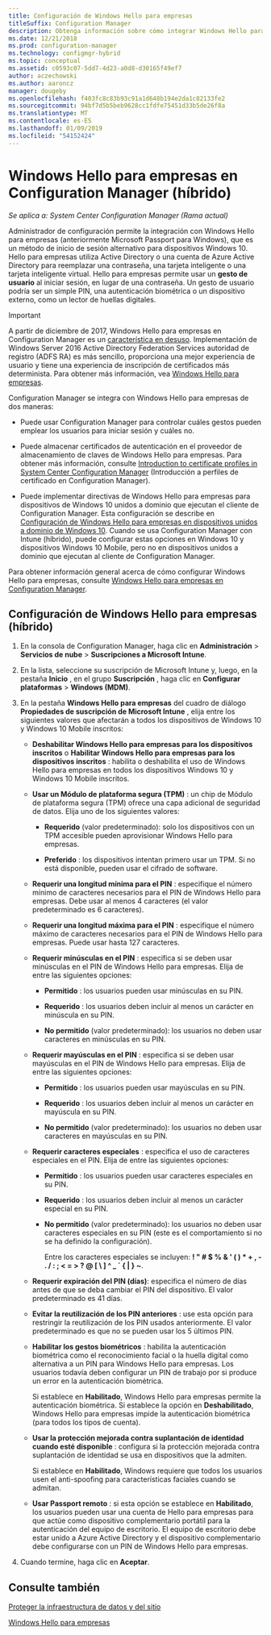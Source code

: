```yaml
---
title: Configuración de Windows Hello para empresas
titleSuffix: Configuration Manager
description: Obtenga información sobre cómo integrar Windows Hello para empresas con Configuration Manager.
ms.date: 12/21/2018
ms.prod: configuration-manager
ms.technology: configmgr-hybrid
ms.topic: conceptual
ms.assetid: c0593c07-5dd7-4d23-a0d8-d30165f49ef7
author: aczechowski
ms.author: aaroncz
manager: dougeby
ms.openlocfilehash: f403fc8c83b93c91a1d648b194e2da1c82133fe2
ms.sourcegitcommit: 94bf7d5b5beb9628cc1fdfe75451d33b5de26f8a
ms.translationtype: MT
ms.contentlocale: es-ES
ms.lasthandoff: 01/09/2019
ms.locfileid: "54152424"
---
```

# <a name="windows-hello-for-business-settings-in-configuration-manager-hybrid"></a>Windows Hello para empresas en Configuration Manager (híbrido)

*Se aplica a: System Center Configuration Manager (Rama actual)*

Administrador de configuración permite la integración con Windows Hello para empresas (anteriormente Microsoft Passport para Windows), que es un método de inicio de sesión alternativo para dispositivos Windows 10. Hello para empresas utiliza Active Directory o una cuenta de Azure Active Directory para reemplazar una contraseña, una tarjeta inteligente o una tarjeta inteligente virtual. Hello para empresas permite usar un **gesto de usuario** al iniciar sesión, en lugar de una contraseña. Un gesto de usuario podría ser un simple PIN, una autenticación biométrica o un dispositivo externo, como un lector de huellas digitales.  

> [!Important]  
> A partir de diciembre de 2017, Windows Hello para empresas en Configuration Manager es un [característica en desuso](/sccm/core/plan-design/changes/deprecated/removed-and-deprecated-cmfeatures). Implementación de Windows Server 2016 Active Directory Federation Services autoridad de registro (ADFS RA) es más sencillo, proporciona una mejor experiencia de usuario y tiene una experiencia de inscripción de certificados más determinista. Para obtener más información, vea [Windows Hello para empresas](https://docs.microsoft.com/windows/access-protection/hello-for-business/hello-identity-verification).  


Configuration Manager se integra con Windows Hello para empresas de dos maneras:  

- Puede usar Configuration Manager para controlar cuáles gestos pueden emplear los usuarios para iniciar sesión y cuáles no.  

- Puede almacenar certificados de autenticación en el proveedor de almacenamiento de claves de Windows Hello para empresas. Para obtener más información, consulte [Introduction to certificate profiles in System Center Configuration Manager](create-pfx-certificate-profiles.md) (Introducción a perfiles de certificado en Configuration Manager).  

- Puede implementar directivas de Windows Hello para empresas para dispositivos de Windows 10 unidos a dominio que ejecutan el cliente de Configuration Manager. Esta configuración se describe en [Configuración de Windows Hello para empresas en dispositivos unidos a dominio de Windows 10](/sccm/protect/deploy-use/windows-hello-for-business-settings#configure-windows-hello-for-business-on-domain-joined-windows-10-devices). Cuando se usa Configuration Manager con Intune (híbrido), puede configurar estas opciones en Windows 10 y dispositivos Windows 10 Mobile, pero no en dispositivos unidos a dominio que ejecutan al cliente de Configuration Manager.   

Para obtener información general acerca de cómo configurar Windows Hello para empresas, consulte [Windows Hello para empresas en Configuration Manager](/sccm/protect/deploy-use/windows-hello-for-business-settings).



## <a name="configure-windows-hello-for-business-settings-hybrid"></a>Configuración de Windows Hello para empresas (híbrido)  

1. En la consola de Configuration Manager, haga clic en **Administración** > **Servicios de nube** > **Suscripciones a Microsoft Intune**.  

2. En la lista, seleccione su suscripción de Microsoft Intune y, luego, en la pestaña **Inicio** , en el grupo **Suscripción** , haga clic en **Configurar plataformas** > **Windows (MDM)**.  

3. En la pestaña **Windows Hello para empresas** del cuadro de diálogo **Propiedades de suscripción de Microsoft Intune** , elija entre los siguientes valores que afectarán a todos los dispositivos de Windows 10 y Windows 10 Mobile inscritos:  

   - **Deshabilitar Windows Hello para empresas para los dispositivos inscritos** o **Habilitar Windows Hello para empresas para los dispositivos inscritos** : habilita o deshabilita el uso de Windows Hello para empresas en todos los dispositivos Windows 10 y Windows 10 Mobile inscritos.  

   - **Usar un Módulo de plataforma segura (TPM)** : un chip de Módulo de plataforma segura (TPM) ofrece una capa adicional de seguridad de datos. Elija uno de los siguientes valores:  

     -   **Requerido** (valor predeterminado): solo los dispositivos con un TPM accesible pueden aprovisionar Windows Hello para empresas.  

     -   **Preferido** : los dispositivos intentan primero usar un TPM. Si no está disponible, pueden usar el cifrado de software.  

   - **Requerir una longitud mínima para el PIN** : especifique el número mínimo de caracteres necesarios para el PIN de Windows Hello para empresas. Debe usar al menos 4 caracteres (el valor predeterminado es 6 caracteres).  

   - **Requerir una longitud máxima para el PIN** : especifique el número máximo de caracteres necesarios para el PIN de Windows Hello para empresas. Puede usar hasta 127 caracteres.  

   - **Requerir minúsculas en el PIN** : especifica si se deben usar minúsculas en el PIN de Windows Hello para empresas. Elija de entre las siguientes opciones:  

     -   **Permitido** : los usuarios pueden usar minúsculas en su PIN.  

     -   **Requerido** : los usuarios deben incluir al menos un carácter en minúscula en su PIN.  

     -   **No permitido** (valor predeterminado): los usuarios no deben usar caracteres en minúsculas en su PIN.  

   - **Requerir mayúsculas en el PIN** : especifica si se deben usar mayúsculas en el PIN de Windows Hello para empresas. Elija de entre las siguientes opciones:  

     -   **Permitido** : los usuarios pueden usar mayúsculas en su PIN.  

     -   **Requerido** : los usuarios deben incluir al menos un carácter en mayúscula en su PIN.  

     -   **No permitido** (valor predeterminado): los usuarios no deben usar caracteres en mayúsculas en su PIN.  

   - **Requerir caracteres especiales** : especifica el uso de caracteres especiales en el PIN. Elija de entre las siguientes opciones:  

     - **Permitido** : los usuarios pueden usar caracteres especiales en su PIN.  

     - **Requerido** : los usuarios deben incluir al menos un carácter especial en su PIN.  

     - **No permitido** (valor predeterminado): los usuarios no deben usar caracteres especiales en su PIN (este es el comportamiento si no se ha definido la configuración).  

       Entre los caracteres especiales se incluyen: **! " # $ % & ' ( ) \* + , - . / : ; < = > ? @ [ \ ] ^ _ ` { &#124; } ~**.  

   - **Requerir expiración del PIN (días)**: especifica el número de días antes de que se deba cambiar el PIN del dispositivo. El valor predeterminado es 41 días.  

   - **Evitar la reutilización de los PIN anteriores** : use esta opción para restringir la reutilización de los PIN usados anteriormente. El valor predeterminado es que no se pueden usar los 5 últimos PIN.  

   - **Habilitar los gestos biométricos** : habilita la autenticación biométrica como el reconocimiento facial o la huella digital como alternativa a un PIN para Windows Hello para empresas. Los usuarios todavía deben configurar un PIN de trabajo por si produce un error en la autenticación biométrica.  

      Si establece en **Habilitado**, Windows Hello para empresas permite la autenticación biométrica.  Si establece la opción en **Deshabilitado**, Windows Hello para empresas impide la autenticación biométrica (para todos los tipos de cuenta).  

   - **Usar la protección mejorada contra suplantación de identidad cuando esté disponible** : configura si la protección mejorada contra suplantación de identidad se usa en dispositivos que la admiten.  

      Si establece en **Habilitado**, Windows requiere que todos los usuarios usen el anti-spoofing para características faciales cuando se admitan.  

   - **Usar Passport remoto** : si esta opción se establece en **Habilitado**, los usuarios pueden usar una cuenta de Hello para empresas para que actúe como dispositivo complementario portátil para la autenticación del equipo de escritorio. El equipo de escritorio debe estar unido a Azure Active Directory y el dispositivo complementario debe configurarse con un PIN de Windows Hello para empresas.  

4. Cuando termine, haga clic en **Aceptar**.  



## <a name="see-also"></a>Consulte también  

[Proteger la infraestructura de datos y del sitio](/sccm/protect/understand/protect-data-and-site-infrastructure)

[Windows Hello para empresas](https://docs.microsoft.com/windows/security/identity-protection/hello-for-business/hello-identity-verification)  

